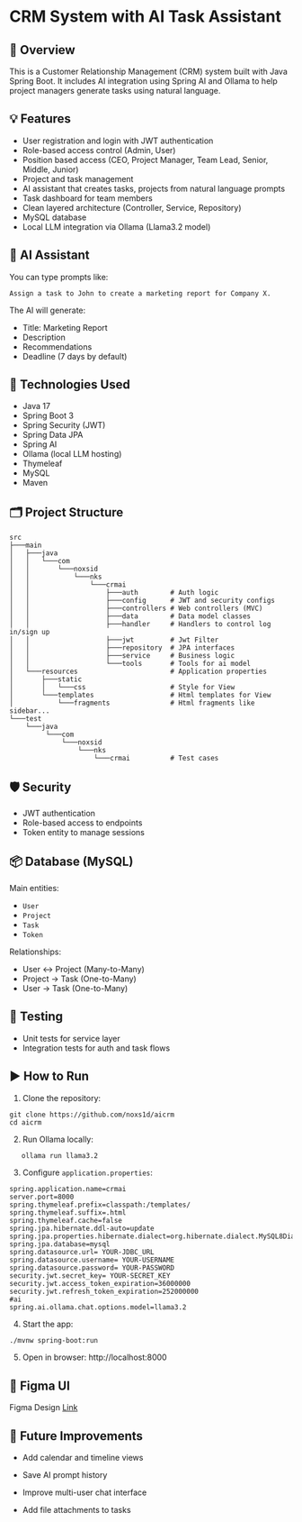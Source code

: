 # CRM System with AI Task Assistant

## 📌 Overview
This is a Customer Relationship Management (CRM) system built with Java Spring Boot. It includes AI integration using Spring AI and Ollama to help project managers generate tasks using natural language.

## 💡 Features

- User registration and login with JWT authentication
- Role-based access control (Admin, User)
- Position based access (CEO, Project Manager, Team Lead, Senior, Middle, Junior)
- Project and task management
- AI assistant that creates tasks, projects from natural language prompts
- Task dashboard for team members
- Clean layered architecture (Controller, Service, Repository)
- MySQL database
- Local LLM integration via Ollama (Llama3.2 model)

## 🤖 AI Assistant
You can type prompts like:

`Assign a task to John to create a marketing report for Company X.`

The AI will generate:
- Title: Marketing Report
- Description
- Recommendations
- Deadline (7 days by default)

## 🧱 Technologies Used

- Java 17
- Spring Boot 3
- Spring Security (JWT)
- Spring Data JPA
- Spring AI
- Ollama (local LLM hosting)
- Thymeleaf
- MySQL
- Maven

## 🗂️ Project Structure
```
src
├───main
│   ├───java
│   │   └───com
│   │       └───noxsid
│   │           └───nks
│   │               └───crmai
│   │                   ├───auth        # Auth logic
│   │                   ├───config      # JWT and security configs
│   │                   ├───controllers # Web controllers (MVC)  
│   │                   ├───data        # Data model classes     
│   │                   ├───handler     # Handlers to control log in/sign up  
│   │                   ├───jwt         # Jwt Filter
│   │                   ├───repository  # JPA interfaces
│   │                   ├───service     # Business logic
│   │                   └───tools       # Tools for ai model
│   └───resources                       # Application properties
│       ├───static                  
│       │   └───css                     # Style for View
│       └───templates                   # Html templates for View
│           └───fragments               # Html fragments like sidebar...
└───test
    └───java
         └───com
             └───noxsid
                 └───nks
                     └───crmai          # Test cases
```

## 🛡️ Security

- JWT authentication
- Role-based access to endpoints
- Token entity to manage sessions

## 📦 Database (MySQL)

Main entities:
- `User`
- `Project`
- `Task`
- `Token`

Relationships:
- User ↔ Project (Many-to-Many)
- Project → Task (One-to-Many)
- User → Task (One-to-Many)

## 🧪 Testing

- Unit tests for service layer
- Integration tests for auth and task flows

## ▶️ How to Run

1. Clone the repository:
```
git clone https://github.com/noxs1d/aicrm
cd aicrm
```
2. Run Ollama locally:
```bash
   ollama run llama3.2
```

3. Configure `application.properties`:
```properties
spring.application.name=crmai
server.port=8000
spring.thymeleaf.prefix=classpath:/templates/
spring.thymeleaf.suffix=.html
spring.thymeleaf.cache=false
spring.jpa.hibernate.ddl-auto=update
spring.jpa.properties.hibernate.dialect=org.hibernate.dialect.MySQL8Dialect
spring.jpa.database=mysql
spring.datasource.url= YOUR-JDBC_URL
spring.datasource.username= YOUR-USERNAME
spring.datasource.password= YOUR-PASSWORD
security.jwt.secret_key= YOUR-SECRET_KEY
security.jwt.access_token_expiration=36000000
security.jwt.refresh_token_expiration=252000000
#ai
spring.ai.ollama.chat.options.model=llama3.2
```
4. Start the app:
```
./mvnw spring-boot:run
```
5. Open in browser: http://localhost:8000

## 📎 Figma UI
    
Figma Design [Link](https://www.figma.com/design/bZDzuJ47aOnx7FmTHFBr0u/Untitled?node-id=0-1&p=f&t=wvkhUEcPjP2Dpv2q-0) 

## 📌 Future Improvements
 - Add calendar and timeline views

 - Save AI prompt history

 - Improve multi-user chat interface

 - Add file attachments to tasks

